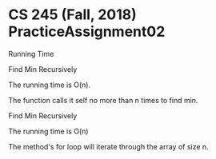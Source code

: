 # CS 245 (Fall, 2018) PracticeAssignment02

Running Time

Find Min Recursively

The running time is O(n).

The function calls it self no more than n times to find min.


Find Min Recursively

The running time is O(n)

The method's for loop will iterate through the array of size n.

